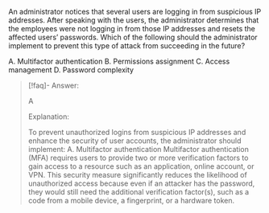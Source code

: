 
An administrator notices that several users are logging in from suspicious IP addresses. After speaking with the users, the administrator determines that the employees were not logging in from those IP addresses and resets the affected users’ passwords. Which of the following should the administrator implement to prevent this type of attack from succeeding in the future? 

A. Multifactor authentication 
B. Permissions assignment 
C. Access management 
D. Password complexity

> [!faq]- Answer: 
> 
> A 
> 
> Explanation:
> 
> To prevent unauthorized logins from suspicious IP addresses and enhance the security of user accounts, the administrator should implement: A. Multifactor authentication Multifactor authentication (MFA) requires users to provide two or more verification factors to gain access to a resource such as an application, online account, or VPN. This security measure significantly reduces the likelihood of unauthorized access because even if an attacker has the password, they would still need the additional verification factor(s), such as a code from a mobile device, a fingerprint, or a hardware token.

